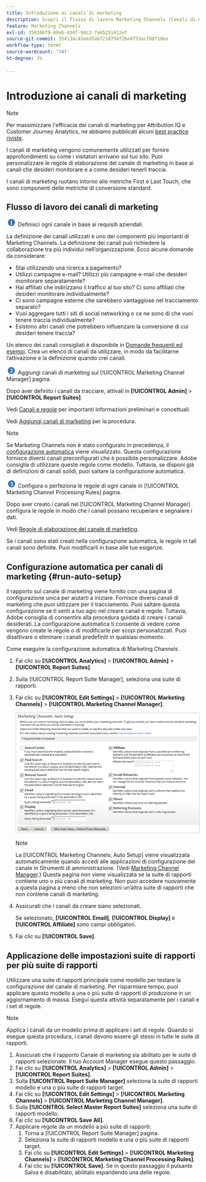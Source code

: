 ```yaml
---
title: Introduzione ai canali di marketing
description: Scopri il flusso di lavoro Marketing Channels (Canali di marketing), la configurazione automatica e come applicare le impostazioni della suite di rapporti a più suite di rapporti.
feature: Marketing Channels
exl-id: 35938bf9-89ab-434f-9dc2-7a65251412ef
source-git-commit: 35413ac43eed5ab7218794f26e4753acf08f18ee
workflow-type: tm+mt
source-wordcount: '747'
ht-degree: 3%

---
```


# Introduzione ai canali di marketing

>[!NOTE]
>
>Per massimizzare l&#39;efficacia dei canali di marketing per Attribution IQ e Customer Journey Analytics, ne abbiamo pubblicati alcuni [best practice riviste](/help/components/c-marketing-channels/mchannel-best-practices.md).

I canali di marketing vengono comunemente utilizzati per fornire approfondimenti su come i visitatori arrivano sul tuo sito. Puoi personalizzare le regole di elaborazione del canale di marketing in base ai canali che desideri monitorare e a come desideri tenerli traccia.

I canali di marketing ruotano intorno alle metriche First e Last Touch, che sono componenti delle metriche di conversione standard.

## Flusso di lavoro dei canali di marketing

![](assets/step1_icon.png) Definisci ogni canale in base ai requisiti aziendali.

La definizione dei canali utilizzati è uno dei componenti più importanti di Marketing Channels. La definizione dei canali può richiedere la collaborazione tra più individui nell’organizzazione. Ecco alcune domande da considerare:

* Stai utilizzando una ricerca a pagamento?
* Utilizzi campagne e-mail? Utilizzi più campagne e-mail che desideri monitorare separatamente?
* Hai affiliati che indirizzano il traffico al tuo sito? Ci sono affiliati che desideri monitorare individualmente?
* Ci sono campagne esterne che sarebbero vantaggiose nel tracciamento separato?
* Vuoi aggregare tutti i siti di social networking o ce ne sono di che vuoi tenere traccia individualmente?
* Esistono altri canali che potrebbero influenzare la conversione di cui desideri tenere traccia?

Un elenco dei canali consigliati è disponibile in [Domande frequenti ed esempi](/help/components/c-marketing-channels/c-faq.md). Crea un elenco di canali da utilizzare, in modo da facilitarne l’attivazione e la definizione quando crei canali.

![](assets/step2_icon.png) Aggiungi canali di marketing sul [!UICONTROL Marketing Channel Manager] pagina.

Dopo aver definito i canali da tracciare, attivali in **[!UICONTROL Admin]** > **[!UICONTROL Report Suites]**.

Vedi [Canali e regole](/help/components/c-marketing-channels/c-channels.md) per importanti informazioni preliminari e concettuali.

Vedi [Aggiungi canali di marketing](/help/components/c-marketing-channels/c-channels.md) per la procedura.

>[!NOTE]
>
>Se Marketing Channels non è stato configurato in precedenza, il [configurazione automatica](/help/components/c-marketing-channels/c-getting-started-mchannel.md) viene visualizzato. Questa configurazione fornisce diversi canali preconfigurati che è possibile personalizzare. Adobe consiglia di utilizzare queste regole come modello. Tuttavia, se disponi già di definizioni di canali solidi, puoi saltare la configurazione automatica.

![](assets/step3_icon.png) Configura o perfeziona le regole di ogni canale in [!UICONTROL Marketing Channel Processing Rules] pagina.

Dopo aver creato i canali nel [!UICONTROL Marketing Channel Manager] configura le regole in modo che i canali possano recuperare e segnalare i dati.

Vedi [Regole di elaborazione del canale di marketing](/help/components/c-marketing-channels/c-rules.md).

Se i canali sono stati creati nella configurazione automatica, le regole in tali canali sono definite. Puoi modificarli in base alle tue esigenze.

## Configurazione automatica per canali di marketing {#run-auto-setup}

Il rapporto sul canale di marketing viene fornito con una pagina di configurazione unica per aiutarti a iniziare. Fornisce diversi canali di marketing che puoi utilizzare per il tracciamento. Puoi saltare questa configurazione se ti senti a tuo agio nel creare canali e regole. Tuttavia, Adobe consiglia di consentire alla procedura guidata di creare i canali desiderati. La configurazione automatica ti consente di vedere come vengono create le regole o di modificarle per scopi personalizzati. Puoi disattivare o eliminare i canali predefiniti in qualsiasi momento.

Come eseguire la configurazione automatica di Marketing Channels .

1. Fai clic su **[!UICONTROL Analytics]** > **[!UICONTROL Admin]** > **[!UICONTROL Report Suites]**.
1. Sulla [!UICONTROL Report Suite Manager], seleziona una suite di rapporti.
1. Fai clic su **[!UICONTROL Edit Settings]** > **[!UICONTROL Marketing Channels]** > **[!UICONTROL Marketing Channel Manager]**.

   ![Risultato del passaggio](assets/wizard.png)

   >[!NOTE]
   >
   >La [!UICONTROL Marketing Channels: Auto Setup] viene visualizzata automaticamente quando accedi alle applicazioni di configurazione del canale in Strumenti di amministrazione. (Vedi [Marketing Channel Manager](/help/components/c-marketing-channels/c-channels.md).) Questa pagina non viene visualizzata se la suite di rapporti contiene uno o più canali di marketing. Non puoi accedere nuovamente a questa pagina a meno che non selezioni un’altra suite di rapporti che non contiene canali di marketing.

1. Assicurati che i canali da creare siano selezionati.

   Se selezionato, **[!UICONTROL Email]**, **[!UICONTROL Display]** e **[!UICONTROL Affiliate]** sono campi obbligatori.

1. Fai clic su **[!UICONTROL Save]**.

## Applicazione delle impostazioni suite di rapporti per più suite di rapporti

Utilizzare una suite di rapporti principale come modello per testare la configurazione del canale di marketing. Per risparmiare tempo, puoi applicare questo modello a una o più suite di rapporti di produzione in un aggiornamento di massa. Esegui questa attività separatamente per i canali e i set di regole.

>[!NOTE]
>
>Applica i canali da un modello prima di applicare i set di regole. Quando si esegue questa procedura, i canali devono essere gli stessi in tutte le suite di rapporti.

1. Assicurati che il rapporto Canale di marketing sia abilitato per le suite di rapporti selezionate. Il tuo Account Manager esegue questo passaggio.
1. Fai clic su **[!UICONTROL Analytics]** > **[!UICONTROL Admin]** > **[!UICONTROL Report Suites]**.
1. Sulla **[!UICONTROL Report Suite Manager]** seleziona la suite di rapporti modello e una o più suite di rapporti target.
1. Fai clic su **[!UICONTROL Edit Settings]** > **[!UICONTROL Marketing Channels]** > **[!UICONTROL Marketing Channel Manager]**.
1. Sulla **[!UICONTROL Select Master Report Suites]** seleziona una suite di rapporti modello.
1. Fai clic su **[!UICONTROL Save All]**.
1. Applicare regole da un modello a più suite di rapporti:
   1. Torna a [!UICONTROL Report Suite Manager] pagina.
   1. Seleziona la suite di rapporti modello e una o più suite di rapporti target.
   1. Fai clic su **[!UICONTROL Edit Settings]** > **[!UICONTROL Marketing Channels]** > **[!UICONTROL Marketing Channel Processing Rules]**.
   1. Fai clic su **[!UICONTROL Save]**. Se in questo passaggio il pulsante Salva è disabilitato, abilitalo espandendo una delle regole.
